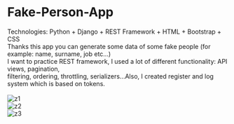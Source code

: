 ﻿# Fake-Person-App
Technologies: Python + Django + REST Framework + HTML + Bootstrap + CSS
</br>
Thanks this app you can generate some data of some fake people (for example: name, surname, job etc...)</br>
I want to practice REST framework, I used a lot of different functionality: API views, pagination,</br>
filtering, ordering, throttling, serializers...Also, I created register and log system which is based on tokens.
</br></br>
![z1](https://user-images.githubusercontent.com/79859600/137808333-cf497d65-148d-43e7-bcd6-018b3d7d2fe2.png)</br>
![z2](https://user-images.githubusercontent.com/79859600/137808335-9b915bc9-3c5c-409d-b443-e78401d56c29.png)</br>
![z3](https://user-images.githubusercontent.com/79859600/137808337-5151f428-7595-4ca6-81d5-7194209f4d65.png)</br>
